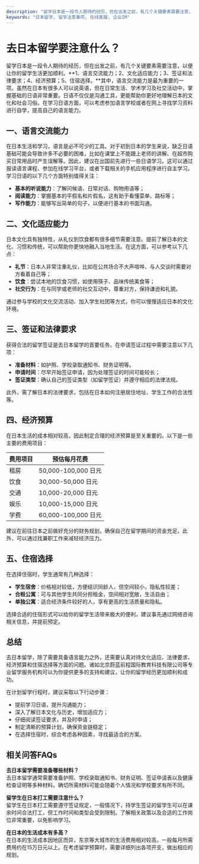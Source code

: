 ```yaml
---
description: "留学日本是一段令人期待的经历，但在出发之前，有几个关键要素需要注意，以便让你的留学生活更加顺利。**1、语言交流能力；2、文化适应能力；3、签证和法律要求；4、经济预算；5、住宿选择。**其中，语言交流能力是最为重要的一项。虽然在日本有很多人可以说英语，但在日常生活、学术学习及社交活动中，掌握基础的日语非常重要。日语不仅仅是沟通工具，更能帮助你更好地理解日本的文化和社会习俗。在学习日语方面，可以考虑参加语言学校或者在网上寻找学习资料进行自学，提高自己的语言能力。"
keywords: "日本留学, 留学注意事项, 在线客服, 企业IM"
---
```

# 去日本留学要注意什么？

留学日本是一段令人期待的经历，但在出发之前，有几个关键要素需要注意，以便让你的留学生活更加顺利。**1、语言交流能力；2、文化适应能力；3、签证和法律要求；4、经济预算；5、住宿选择。**其中，语言交流能力是最为重要的一项。虽然在日本有很多人可以说英语，但在日常生活、学术学习及社交活动中，掌握基础的日语非常重要。日语不仅仅是沟通工具，更能帮助你更好地理解日本的文化和社会习俗。在学习日语方面，可以考虑参加语言学校或者在网上寻找学习资料进行自学，提高自己的语言能力。

## **一、语言交流能力**

在日本生活和学习，语言是必不可少的工具。对于初到日本的学生来说，缺乏日语基础可能会导致许多不必要的困难，比如在课堂上不能跟上老师的讲解、在超市购买日常用品时产生误解等。因此，建议在出国前先进行一些日语学习。这可以通过报读语言课程、参加在线学习平台，或者下载相关的手机应用程序进行自主学习。学习日语的以下几个方面特别值得关注：

- **基本的听说能力**：了解问候语、日常对话、购物用语等；
- **阅读能力**：掌握基本的平假名和片假名，这有助于看懂菜单、路标等；
- **写作能力**：能够写出简单的句子，以便进行基本的书面沟通。

## **二、文化适应能力**

日本文化具有独特性，从礼仪到饮食都有很多细节需要注意。提前了解日本的文化、习惯和传统，可以帮助你更快地融入当地生活。在这方面，可以参考以下几点：

- **礼节**：日本人非常注重礼仪，比如在公共场合不大声喧哗、与人交谈时需要对方看着自己等；
- **饮食**：尝试本地的饮食习惯，如使用筷子、品味传统美食等；
- **社交行为**：在与同学或老师的社交互动中，尊重对方，保持谦逊和礼貌。

通过参与学校的文化交流活动、加入学生社团等方式，你可以慢慢适应日本的文化环境。

## **三、签证和法律要求**

获得合法的留学签证是去日本留学的首要任务。在申请签证过程中需要注意以下几项：

- **准备材料**：如护照、学校录取通知书、财务证明等。
- **申请时间**：尽早开始签证申请，因为处理签证的时间可能较长；
- **签证类型**：确认自己的签证类型（如留学签证）并遵守相应的法律法规。

此外，需了解日本的法律要求，包括在日本如何注册居住地址、学生工作的合法性等。

## **四、经济预算**

在日本生活的成本相对较高，因此制定合理的经济预算是至关重要的。以下是一些主要的费用项目：

| 费用项目      | 预估每月花费 |
|---------------|---------------|
| 租房          | 50,000-100,000 日元 |
| 饮食          | 30,000-50,000 日元  |
| 交通          | 10,000-20,000 日元  |
| 娱乐          | 10,000-15,000 日元  |
| 学费          | 60,000-100,000 日元 |

建议在前往日本之前做好充分的财务规划，确保自己在留学期间的资金充足。此外，可以通过找兼职工作来减轻经济压力。

## **五、住宿选择**

在选择住宿时，学生通常有几种选择：

- **学生宿舍**：价格相对较低，方便结识同龄人，但空间较小，隐私性较差；
- **合租公寓**：可与其他学生共同分担租金，空间相对宽敞，生活自由；
- **单独公寓**：适合经济条件较好的人，享有更高的生活质量和隐私。

选择合适的住宿形式可以给你的留学生活带来极大的便利，建议事先通过网络咨询相关信息，并提前预定。

## **总结**

去日本留学，除了需要具备语言能力之外，还需要认真对待文化适应、法律要求、经济预算和住宿选择等方面的问题。诸如北京蔚蓝前程国际教育科技有限公司等专业留学服务机构可以为你提供更多的支持和建议，让你的留学经历更加顺利和成功。

在计划留学行程时，建议采取以下行动步骤：

- 提前学习日语，提升沟通能力；
- 深入了解日本文化与历史，增加适应力；
- 仔细阅读签证要求，并及时申请；
- 制定清晰的预算计划，确保资金链稳定；
- 在选择住宿时，综合考虑各种因素，寻找最适合的方案。

## 相关问答FAQs

**去日本留学需要准备哪些材料？**  
去日本留学通常需要准备护照、学校录取通知书、财务证明、签证申请表以及健康检查证明等多种材料。确切所需材料可能会随着个人情况和学校要求有所不同。

**留学生在日本打工需要注意什么？**  
留学生在日本打工需要遵守签证规定，一般情况下，持学生签证的留学生可以在课余时间合法打工，但工作时间和类型会受到限制。了解相关政策以及合适的工作岗位非常重要，以免影响学习。

**在日本的生活成本有多高？**  
在日本的生活成本因地区而异，东京等大城市的生活费用相对较高，一般每月所需费用约在15万日元以上。在考虑留学预算时，需要详细列出各项开支，做出相应的规划。
